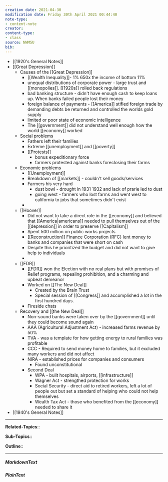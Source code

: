 ```yaml
---
creation date: 2021-04-30
modification date: Friday 30th April 2021 00:44:40
note-type: 
- content-note
creator:
content-type:
- class
source: NWMSU
bib:
---
```


- [[1920's General Notes]]
- [[Great Depression]]
    - Causes of the [[Great Depression]]
        - [[Wealth Inequality]]- 1%  650x the income of bottom 11%
        - unequal distributions of corporate power - large trust and [[monopolies]]. [[1920s]] rolled back regulations
        - bad banking structure - didn't have enough cash to keep loans up. When banks failed people lost their money
        - foreign balance of payments - [[America]] stifled foreign trade by demanding debts be returned and controlled the worlds gold supply
        - limited or poor state of economic intelligence
        - The [[government]] did not understand well enough how the world [[economy]] worked
    - Social problems
        - Fathers left their families
        - Extreme [[unemployment]] and [[poverty]]
        - [[Protests]] 
            - bonus expeditionary force 
            - farmers protested against banks foreclosing their farms
    - Economic problems
        - [[Unemployment]]
        - Breakdown of [[markets]] - couldn't sell goods/services
        - Farmers his very hard
            - dust bowl - drought in 1931 1932 and lack of prarie led to dust
            - going west - farmers who lost farms and went west to california to jobs that sometimes didn't exist
        - 
    - [[Hoover]]
        - Did not want to take a direct role in the [[economy]] and believed that [[America|americans]] needed to pull themselves out of the [[depression]] in order to preserve [[Capitalism]]
        - Spent 500 million on public works projects 
        - [[Reconstruction]] Finance Corporation (RFC) lent money to banks and companies that were short on cash
        - Despite this he prioritized the budget and did not want to give help to individuals 
        -  
    - [[FDR]]
        - [[FDR]] won the Election with no real plans but with promises of Relief programs, repealing prohibition, and a charming and upbeat demeanor
        - Worked on [[The New Deal]]
            - Created by the Brain Trust
            - Special session of [[Congress]] and accomplished a lot in the first hundred days.
        - Fireside chats
    - Recovery and [[the New Deal]]
        - Non-sound banks were taken over by the [[government]] until they could become sound again
        - AAA (Agricultural Adjustment Act) - increased farms revenue by 50%
        - TVA - was a template for how getting energy to rural families was profitable
        - CCC - Required to send money home to families, but it excluded many workers and did not affect 
        - NIRA - established prices for companies and consumers
            - Found unconstitutional
        - Second Deal
            - WPA - built hospitals, airports, [[infrastructure]]
            - Wagner Act - strengthed protection for works
            - Social Security - direct aid to retired workers, left a lot of people out but set a standard of helping who could not help themselves
            - Wealth Tax Act - those who benefited from the [[economy]] needed to share it
- [[1940's General Notes]]


---

**Related-Topics**:: 
	
**Sub-Topics**::
	
**Outline**::

--- 
##### MarkdownText

##### PlainText


